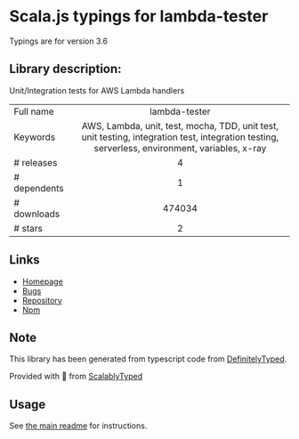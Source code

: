 
# Scala.js typings for lambda-tester

Typings are for version 3.6

## Library description:
Unit/Integration tests for AWS Lambda handlers

|                    |                 |
| ------------------ | :-------------: |
| Full name          | lambda-tester |
| Keywords           | AWS, Lambda, unit, test, mocha, TDD, unit test, unit testing, integration test, integration testing, serverless, environment, variables, x-ray |
| # releases         | 4 |
| # dependents       | 1 |
| # downloads        | 474034 |
| # stars            | 2 |

## Links
- [Homepage](https://github.com/vandium-io/lambda-tester#readme)
- [Bugs](https://github.com/vandium-io/lambda-tester/issues)
- [Repository](https://github.com/vandium-io/lambda-tester)
- [Npm](https://www.npmjs.com/package/lambda-tester)
    


## Note
This library has been generated from typescript code from [DefinitelyTyped](https://definitelytyped.org).

Provided with :purple_heart: from [ScalablyTyped](https://github.com/oyvindberg/ScalablyTyped)

## Usage
See [the main readme](../../readme.md) for instructions.


